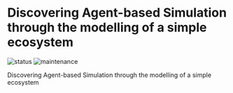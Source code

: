 # Discovering Agent-based Simulation through the modelling of a simple ecosystem
![status](https://img.shields.io/badge/status-unfinished-orange) ![maintenance](https://img.shields.io/badge/maintenance-not--actively--maintained-lightgrey)

Discovering Agent-based Simulation through the modelling of a simple ecosystem
